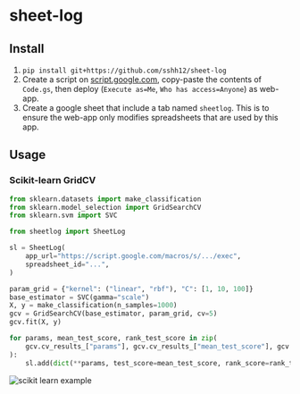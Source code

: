 # sheet-log

## Install

1. `pip install git+https://github.com/sshh12/sheet-log`
2. Create a script on [script.google.com](https://script.google.com/), copy-paste the contents of `Code.gs`, then deploy (`Execute as=Me`, `Who has access=Anyone`) as web-app.
3. Create a google sheet that include a tab named `sheetlog`. This is to ensure the web-app only modifies spreadsheets that are used by this app.

## Usage

### Scikit-learn GridCV

```python
from sklearn.datasets import make_classification
from sklearn.model_selection import GridSearchCV
from sklearn.svm import SVC

from sheetlog import SheetLog

sl = SheetLog(
    app_url="https://script.google.com/macros/s/.../exec",
    spreadsheet_id="...",
)

param_grid = {"kernel": ("linear", "rbf"), "C": [1, 10, 100]}
base_estimator = SVC(gamma="scale")
X, y = make_classification(n_samples=1000)
gcv = GridSearchCV(base_estimator, param_grid, cv=5)
gcv.fit(X, y)

for params, mean_test_score, rank_test_score in zip(
    gcv.cv_results_["params"], gcv.cv_results_["mean_test_score"], gcv.cv_results_["rank_test_score"]
):
    sl.add(dict(**params, test_score=mean_test_score, rank_score=rank_test_score))
```

![scikit learn example](https://user-images.githubusercontent.com/6625384/120229535-f6c15f80-c212-11eb-8ac8-53aa570a1187.png)
